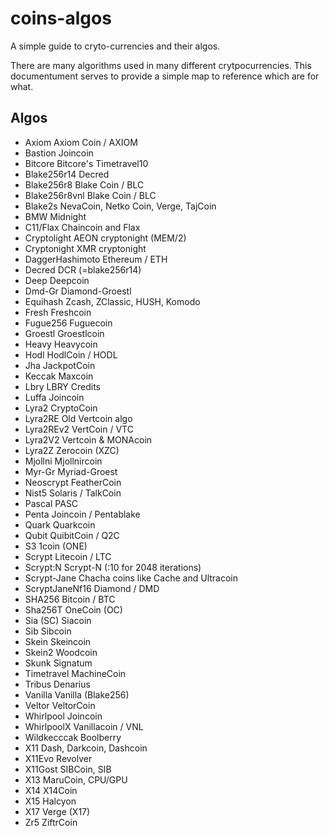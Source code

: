 # coins-algos

A simple guide to cryto-currencies and their algos.

There are many algorithms used in many different crytpocurrencies. This documentument serves to provide a simple map to reference which are for what. 

## Algos

- Axiom			    Axiom Coin / AXIOM
- Bastion		    Joincoin
- Bitcore		    Bitcore's Timetravel10
- Blake256r14		Decred
- Blake256r8		Blake Coin / BLC
- Blake256r8vnl		Blake Coin / BLC
- Blake2s		    NevaCoin, Netko Coin, Verge, TajCoin
- BMW			    Midnight
- C11/Flax		    Chaincoin and Flax
- Cryptolight		AEON cryptonight (MEM/2)
- Cryptonight		XMR cryptonight
- DaggerHashimoto   Ethereum / ETH
- Decred		    DCR (=blake256r14)
- Deep			    Deepcoin
- Dmd-Gr		    Diamond-Groestl
- Equihash		    Zcash, ZClassic, HUSH, Komodo
- Fresh			    Freshcoin
- Fugue256		    Fuguecoin
- Groestl		    Groestlcoin
- Heavy			    Heavycoin
- Hodl		        HodlCoin / HODL
- Jha			    JackpotCoin
- Keccak		    Maxcoin
- Lbry			    LBRY Credits
- Luffa			    Joincoin
- Lyra2			    CryptoCoin
- Lyra2RE		    Old Vertcoin algo
- Lyra2REv2		    VertCoin / VTC
- Lyra2V2		    Vertcoin & MONAcoin
- Lyra2Z		    Zerocoin (XZC)
- Mjollni		    Mjollnircoin
- Myr-Gr		    Myriad-Groest
- Neoscrypt		    FeatherCoin
- Nist5			    Solaris / TalkCoin	
- Pascal		    PASC
- Penta			    Joincoin / Pentablake
- Quark			    Quarkcoin
- Qubit			    QuibitCoin / Q2C
- S3			    1coin (ONE)
- Scrypt		    Litecoin / LTC
- Scrypt:N		    Scrypt-N (:10 for 2048 iterations)
- Scrypt-Jane	    Chacha coins like Cache and Ultracoin
- ScryptJaneNf16    Diamond / DMD
- SHA256		    Bitcoin / BTC
- Sha256T		    OneCoin (OC)
- Sia (SC)		    Siacoin
- Sib			    Sibcoin
- Skein			    Skeincoin
- Skein2		    Woodcoin
- Skunk			    Signatum
- Timetravel	    MachineCoin
- Tribus		    Denarius
- Vanilla		    Vanilla (Blake256)
- Veltor		    VeltorCoin
- Whirlpool		    Joincoin
- WhirlpoolX	    Vanillacoin / VNL
- Wildkecccak	    Boolberry
- X11			    Dash, Darkcoin, Dashcoin
- X11Evo		    Revolver
- X11Gost		    SIBCoin, SIB
- X13			    MaruCoin, CPU/GPU
- X14			    X14Coin
- X15			    Halcyon
- X17			    Verge (X17)
- Zr5			    ZiftrCoin
